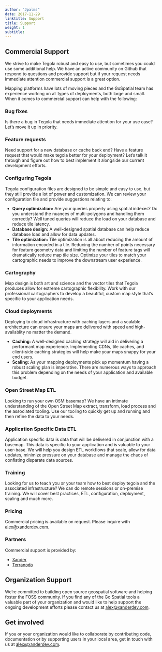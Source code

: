 ```yaml
---
author: "Jpalms"
date: 2017-11-29
linktitle: Support
title: Support
weight: 1
subtitle: 
---
```


## Commercial Support

We strive to make Tegola robust and easy to use, but sometimes you could use some additional help. We have an active community on Github that respond to questions and provide support but if your request needs immediate attention commercial support is a great option.

Mapping platforms have lots of moving pieces and the GoSpatial team has experience working on all types of deployments, both large and small. When it comes to commercial support can help with the following:

### Bug fixes
Is there a bug in Tegola that needs immediate attention for your use case? Let’s move it up in priority.

### Feature requests
Need support for a new database or cache back end? Have a feature request that would make tegola better for your deployment? Let’s talk it through and figure out how to best implement it alongside our current development efforts.

### Configuring Tegola
Tegola configuration files are designed to be simple and easy to use, but they still provide a lot of power and customization. We can review your configuration file and provide suggestions relating to:

- **Query optimization:** Are your queries properly using spatial indexes? Do you understand the nuances of multi-polygons and handling them correctly? Well tuned queries will reduce the load on your database and reduce tile latency.
- **Database design:** A well-designed spatial database can help reduce database load and allow for data updates.
- **Tile optimization:** Tile optimization is all about reducing the amount of information encoded in a tile. Reducing the number of points necessary for feature geometry data and limiting the number of feature tags will dramatically reduce map tile size. Optimize your tiles to match your cartographic needs to improve the downstream user experience.

### Cartography
Map design is both art and science and the vector tiles that Tegola produces allow for extreme cartographic flexibility. Work with our professional cartographers to develop a beautiful, custom map style that’s specific to your application needs. 

### Cloud deployments
Deploying to cloud infrastructure with caching layers and a scalable architecture can ensure your maps are delivered with speed and high-availablity no matter the demand.

- **Caching:** A well-designed caching strategy will aid in delivering a performant map experience. Implementing CDNs, tile caches, and client-side caching strategies will help make your maps snappy for your end users.
- **Scaling:** As your mapping deployments pick up momentum having a robust scaling plan is imperative. There are numerous ways to approach this problem depending on the needs of your application and available budget.

### Open Street Map ETL
Looking to run your own OSM basemap? We have an intimate understanding of the Open Street Map extract, transform, load process and the associated tooling. Use our tooling to quickly get up and running and then refine the data to your needs.

### Application Specific Data ETL
Application specific data is data that will be delivered in conjunction with a basemap. This data is specific to your application and is valuable to your user-base. We will help you design ETL workflows that scale, allow for data updates, minimize pressure on your database and manage the chaos of conflating disparate data sources.
 
### Training
Looking for us to teach you or your team how to best deploy tegola and the associated infrastructure? We can do remote sessions or on-premise training. We will cover best practices, ETL, configuration, deployment, scaling and much more.

### Pricing
Commercial pricing is available on request. Please inquire with <alex@xanderdev.com>.

### Partners
Commercial support is provided by:

- [Xander](https://xanderdev.com)
- [Terranodo](http://terranodo.io)

## Organization Support

We’re committed to building open source geospatial software and helping foster the FOSS community. If you find any of the Go Spatial tools a valuable part of your organization and would like to help support the ongoing development efforts please contact us at <alex@xanderdev.com>.

## Get involved

If you or your organization would like to collaborate by contributing code, documentation or by supporting users in your local area, get in touch with us at <alex@xanderdev.com>.
